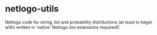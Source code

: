 # netlogo-utils
Netlogo code for string, list and probability distributions (at least to begin with) written in 'native' Netlogo (no extensions required!)
